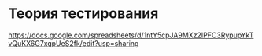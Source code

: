 # Теория тестирования
https://docs.google.com/spreadsheets/d/1ntY5cpJA9MXz2IPFC3RypupYkTvQuKX6G7xqpUeS2fk/edit?usp=sharing
